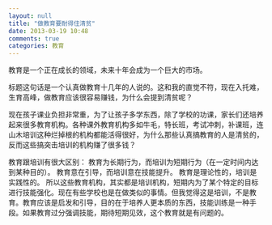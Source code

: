 ```yaml
---
layout: null
title: "做教育要耐得住清贫"
date: 2013-03-19 10:48
comments: true
categories: 教育
---
```


教育是一个正在成长的领域，未来十年会成为一个巨大的市场。

标题这句话是一个认真做教育十几年的人说的。这和我的直觉不符，现在入托难，生育高峰，做教育应该很容易赚钱，为什么会提到清贫呢？

现在孩子课业负担非常重，为了让孩子多学东西，除了学校的功课，家长们还培养起来很多教育机构。各种课外教育机构多如牛毛，特长班，考试冲刺，补课班，连山木培训这种烂掉根的机构都能活得很好，为什么那些认真搞教育的人是清贫的，反而这些搞突击培训的机构赚了很多钱？

教育跟培训有很大区别：
教育为长期行为，而培训为短期行为（在一定时间内达到某种目的）。
教育意在引导，而培训意在技能提升。
教育是理论性的，培训是实践性的。
所以这些教育机构，其实都是培训机构，短期内为了某个特定的目标进行技能强化。现在有些学校也是在做类似的事情。但我觉得这是培训，不是教育。教育应该是启发和引导，目的在于培养人更本质的东西，技能训练是一种手段。如果教育过分强调技能，期待短期见效，这个教育就是有问题的。

